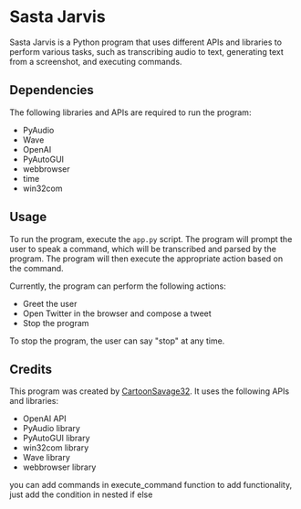 Sasta Jarvis
============

Sasta Jarvis is a Python program that uses different APIs and libraries to perform various tasks, such as transcribing audio to text, generating text from a screenshot, and executing commands.

Dependencies
------------

The following libraries and APIs are required to run the program:

-   PyAudio
-   Wave
-   OpenAI
-   PyAutoGUI
-   webbrowser
-   time
-   win32com

Usage
-----

To run the program, execute the `app.py` script. The program will prompt the user to speak a command, which will be transcribed and parsed by the program. The program will then execute the appropriate action based on the command.

Currently, the program can perform the following actions:

-   Greet the user
-   Open Twitter in the browser and compose a tweet
-   Stop the program

To stop the program, the user can say "stop" at any time.

Credits
-------

This program was created by [CartoonSavage32](https://github.com/CartoonSavage32). It uses the following APIs and libraries:

-   OpenAI API
-   PyAudio library
-   PyAutoGUI library
-   win32com library
-   Wave library
-   webbrowser library

you can add commands in execute_command function to add functionality, just add the condition in nested if else
